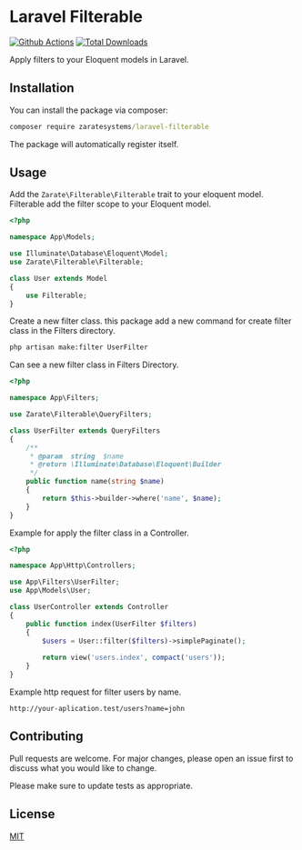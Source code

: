# Laravel Filterable
[![Github Actions](https://github.com/zarate-systems/laravel-filterable/workflows/PHPUnit%20tests/badge.svg)](https://github.com/zarate-systems/laravel-filterable/actions)
[![Total Downloads](https://poser.pugx.org/zaratesystems/laravel-filterable/downloads)](https://packagist.org/packages/zaratesystems/laravel-filterable)

Apply filters to your Eloquent models in Laravel.

## Installation
You can install the package via composer:

```cmd
composer require zaratesystems/laravel-filterable
```

The package will automatically register itself.

## Usage
Add the `Zarate\Filterable\Filterable` trait to your eloquent model.
Filterable add the filter scope to your Eloquent model.

```php
<?php

namespace App\Models;

use Illuminate\Database\Eloquent\Model;
use Zarate\Filterable\Filterable;

class User extends Model
{
    use Filterable;
}
```

Create a new filter class. this package add a new command for create filter class in the Filters directory.

```cmd
php artisan make:filter UserFilter
```

Can see a new filter class in Filters Directory.

```php
<?php

namespace App\Filters;

use Zarate\Filterable\QueryFilters;

class UserFilter extends QueryFilters
{
    /**
     * @param  string  $name
     * @return \Illuminate\Database\Eloquent\Builder
     */
    public function name(string $name)
    {
        return $this->builder->where('name', $name);
    }
}
```

Example for apply the filter class in a Controller.

```php
<?php

namespace App\Http\Controllers;

use App\Filters\UserFilter;
use App\Models\User;

class UserController extends Controller
{
    public function index(UserFilter $filters)
    {
        $users = User::filter($filters)->simplePaginate();
        
        return view('users.index', compact('users'));
    }
}
```

Example http request for filter users by name.

```
http://your-aplication.test/users?name=john
```

## Contributing
Pull requests are welcome. For major changes, please open an issue first to discuss what you would like to change.

Please make sure to update tests as appropriate.

## License
[MIT](./LICENSE.md)